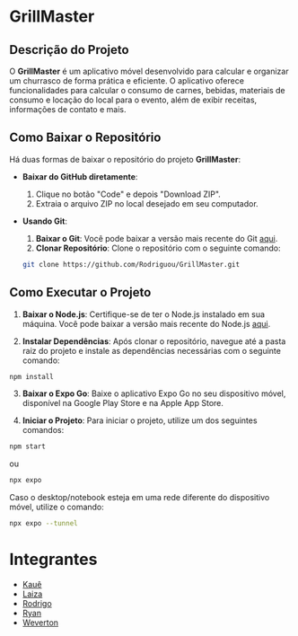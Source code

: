 # GrillMaster

## Descrição do Projeto

O **GrillMaster** é um aplicativo móvel desenvolvido para calcular e organizar um churrasco de forma prática e eficiente. O aplicativo oferece funcionalidades para calcular o consumo de carnes, bebidas, materiais de consumo e locação do local para o evento, além de exibir receitas, informações de contato e mais.

## Como Baixar o Repositório

Há duas formas de baixar o repositório do projeto **GrillMaster**:

- **Baixar do GitHub diretamente**:
  1. Clique no botão "Code" e depois "Download ZIP".
  2. Extraia o arquivo ZIP no local desejado em seu computador.

- **Usando Git**:
  1. **Baixar o Git**: Você pode baixar a versão mais recente do Git [aqui](https://git-scm.com/).
  2. **Clonar Repositório**: Clone o repositório com o seguinte comando:
    ```bash
    git clone https://github.com/Rodriguou/GrillMaster.git
    ```

## Como Executar o Projeto

1. **Baixar o Node.js**: Certifique-se de ter o Node.js instalado em sua máquina. Você pode baixar a versão mais recente do Node.js [aqui](https://nodejs.org/).

2. **Instalar Dependências**: Após clonar o repositório, navegue até a pasta raiz do projeto e instale as dependências necessárias com o seguinte comando:
  ```bash
  npm install
  ```

3. **Baixar o Expo Go**: Baixe o aplicativo Expo Go no seu dispositivo móvel, disponível na Google Play Store e na Apple App Store.

4. **Iniciar o Projeto**: Para iniciar o projeto, utilize um dos seguintes comandos:
  ```bash
  npm start
  ```

  ou

  ```bash
  npx expo
  ```

  Caso o desktop/notebook esteja em uma rede diferente do dispositivo móvel, utilize o comando:

  ```bash
  npx expo --tunnel
  ```

# Integrantes

- [Kauê](https://github.com/kauetrigolo)
- [Laiza](https://github.com/LaizaBarbosa)
- [Rodrigo](https://github.com/Rodriguou)
- [Ryan](https://github.com/ryanNS3)
- [Weverton](https://github.com/WevertonSPWOS)
